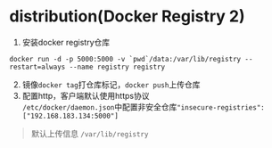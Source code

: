 # distribution(Docker Registry 2)

1. 安装docker registry仓库
```
docker run -d -p 5000:5000 -v `pwd`/data:/var/lib/registry --restart=always --name registry registry
```
2. 镜像`docker tag`打仓库标记，`docker push`上传仓库
3. 配置http，客户端默认使用https协议<br>
  `/etc/docker/daemon.json`中配置非安全仓库`"insecure-registries": ["192.168.183.134:5000"]`

> 默认上传信息 `/var/lib/registry`
